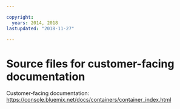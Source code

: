 ```yaml
---

copyright:
  years: 2014, 2018
lastupdated: "2018-11-27"

---
```



# Source files for customer-facing documentation

Customer-facing documentation: https://console.bluemix.net/docs/containers/container_index.html


